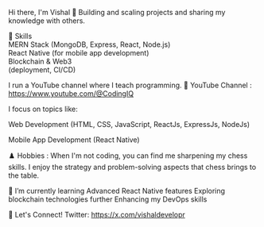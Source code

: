 Hi there, I'm Vishal 👋
Building and scaling projects and sharing my knowledge with others.  

🚀 Skills  
MERN Stack (MongoDB, Express, React, Node.js)  
React Native (for mobile app development)  
Blockchain & Web3  
(deployment, CI/CD)  
  

I run a YouTube channel where I teach programming. 🎥 YouTube Channel : https://www.youtube.com/@CodingIQ  

I focus on topics like:

Web Development (HTML, CSS, JavaScript, ReactJs, ExpressJs, NodeJs)

Mobile App Development (React Native)

♟️ Hobbies :
When I'm not coding, you can find me sharpening my chess skills. I enjoy the strategy and problem-solving aspects that chess brings to the table.

🌱 I’m currently learning
Advanced React Native features
Exploring blockchain technologies further
Enhancing my DevOps skills

💬 Let's Connect!
Twitter: https://x.com/vishaldevelopr

